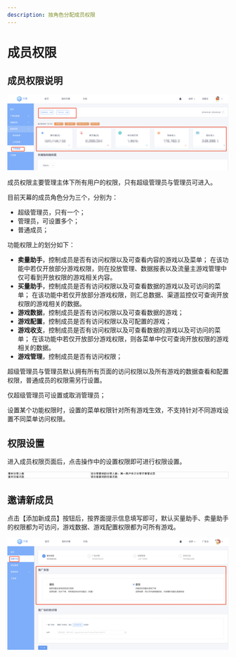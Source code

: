 ```yaml
---
description: 按角色分配成员权限
---
```


# 成员权限

## 成员权限说明

![](../.gitbook/assets/image%20%28184%29.png)

成员权限主要管理主体下所有用户的权限，只有超级管理员与管理员可进入。

目前天幕的成员角色分为三个，分别为：

* 超级管理员，只有一个；
* 管理员，可设置多个；
* 普通成员；

功能权限上的划分如下：

* **卖量助手**，控制成员是否有访问权限以及可查看内容的游戏以及菜单； 在该功能中若仅开放部分游戏权限，则在投放管理、数据报表以及流量主游戏管理中仅可看到开放权限的游戏相关内容。
* **买量助手**，控制成员是否有访问权限以及可查看数据的游戏以及可访问的菜单； 在该功能中若仅开放部分游戏权限，则汇总数据、渠道监控仅可查询开放权限的游戏相关的数据。
* **游戏数据**，控制成员是否有访问权限以及可查看数据的游戏；
* **游戏配置**，控制成员是否有访问权限以及可配置的游戏；
* **游戏收支**，控制成员是否有访问权限以及可查看数据的游戏以及可访问的菜单； 在该功能中若仅开放部分游戏权限，则各菜单中仅可查询开放权限的游戏相关的数据。
* **游戏管理**，控制成员是否有访问权限；

超级管理员与管理员默认拥有所有页面的访问权限以及所有游戏的数据查看和配置权限，普通成员的权限需另行设置。

仅超级管理员可设置或取消管理员；

设置某个功能权限时，设置的菜单权限针对所有游戏生效，不支持针对不同游戏设置不同菜单访问权限。

## 权限设置

进入成员权限页面后，点击操作中的设置权限即可进行权限设置。

![](../.gitbook/assets/image%20%2887%29.png)

## 邀请新成员

点击【添加新成员】按钮后，按界面提示信息填写即可，默认买量助手、卖量助手的权限都为可访问，游戏数据、游戏配置权限都为可所有游戏。

![](../.gitbook/assets/image%20%2841%29.png)

